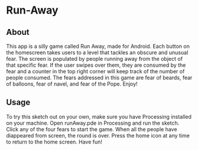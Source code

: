 # Run-Away

## About
This app is a silly game called Run Away, made for Android. Each button on the homescreen takes users to a level that tackles an obscure and unusual fear. The screen is populated by people running away from the object of that specific fear. If the user swipes over them, they are consumed by the fear and a counter in the top right corner will keep track of the number of people consumed. The fears addressed in this game are fear of beards, fear of balloons, fear of navel, and fear of the Pope. Enjoy!

## Usage
To try this sketch out on your own, make sure you have Processing installed on your machine. Open runAway.pde in Processing and run the sketch. Click any of the four fears to start the game. When all the people have diappeared from screen, the round is over. Press the home icon at any time to return to the home screen. Have fun!